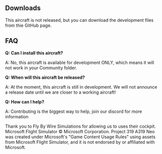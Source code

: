 ## Downloads
This aircraft is not released, but you can download the development files from thie GitHub page.

## FAQ
**Q: Can I install this aircraft?**

A: No, this aircraft is available for development ONLY, which means it will not work in your Community folder.

**Q: When will this aircraft be released?**

A: At the moment, this aircraft is still in development. We will not announce a release date until we are closer to a working aircraft!

**Q: How can I help?**

A: Contributing is the biggest way to help, join our discord for more information


Thank you to Fly By Wire Simulations for allowing us to uses their cockpit. Microsoft Flight Simulator © Microsoft Corporation. Project 319 A319 Neo was created under Microsoft's "Game Content Usage Rules" using assets from Microsoft Flight Simulator, and it is not endorsed by or affiliated with Microsoft.
